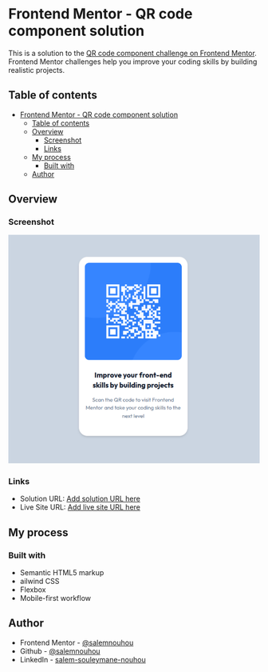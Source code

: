 # Frontend Mentor - QR code component solution

This is a solution to the [QR code component challenge on Frontend Mentor](https://www.frontendmentor.io/challenges/qr-code-component-iux_sIO_H). Frontend Mentor challenges help you improve your coding skills by building realistic projects. 

## Table of contents

- [Frontend Mentor - QR code component solution](#frontend-mentor---qr-code-component-solution)
  - [Table of contents](#table-of-contents)
  - [Overview](#overview)
    - [Screenshot](#screenshot)
    - [Links](#links)
  - [My process](#my-process)
    - [Built with](#built-with)
  - [Author](#author)


## Overview

### Screenshot

![](./screenshot.png)


### Links

- Solution URL: [Add solution URL here](https://www.frontendmentor.io/solutions/responsive-qr-code-card-r7qQf5-8am)
- Live Site URL: [Add live site URL here](https://qr-codecard-component.vercel.app/)

## My process

### Built with

- Semantic HTML5 markup
- ailwind CSS
- Flexbox
- Mobile-first workflow



## Author

- Frontend Mentor - [@salemnouhou](https://www.frontendmentor.io/profile/salemnouhou)
- Github - [@salemnouhou](https://github.com/salemnouhou)
- LinkedIn - [salem-souleymane-nouhou](https://www.linkedin.com/in/salem-souleymane-nouhou-a96893312/)
